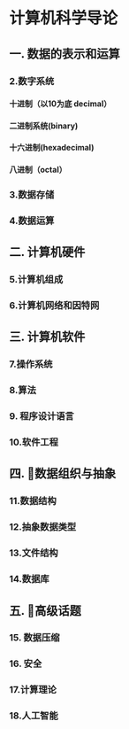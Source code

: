 # 计算机科学导论

## 一. 数据的表示和运算
### 2.数字系统
#### 十进制（以10为底 decimal）
#### 二进制系统(binary)
#### 十六进制(hexadecimal)
#### 八进制（octal）
### 3.数据存储

### 4.数据运算
## 二. 计算机硬件
### 5.计算机组成
### 6.计算机网络和因特网
## 三. 计算机软件
### 7.操作系统
### 8.算法
### 9. 程序设计语言
### 10.软件工程
## 四. 数据组织与抽象
### 11.数据结构
### 12.抽象数据类型
### 13.文件结构
### 14.数据库
## 五. 高级话题
### 15. 数据压缩
### 16. 安全
### 17.计算理论
### 18.人工智能
